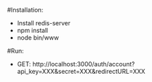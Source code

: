 #Installation:

- Install redis-server
- npm install
- node bin/www

#Run:
- GET: http://localhost:3000/auth/account?api_key=XXX&secret=XXX&redirectURL=XXX